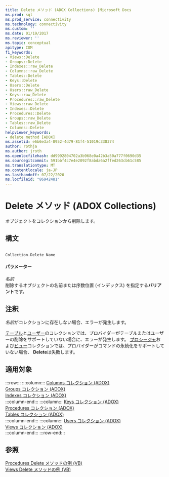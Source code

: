 ```yaml
---
title: Delete メソッド (ADOX Collections) |Microsoft Docs
ms.prod: sql
ms.prod_service: connectivity
ms.technology: connectivity
ms.custom: ''
ms.date: 01/19/2017
ms.reviewer: ''
ms.topic: conceptual
apitype: COM
f1_keywords:
- Views::Delete
- Groups::Delete
- Indexes::raw_Delete
- Columns::raw_Delete
- Tables::Delete
- Keys::Delete
- Users::Delete
- Users::raw_Delete
- Keys::raw_Delete
- Procedures::raw_Delete
- Views::raw_Delete
- Indexes::Delete
- Procedures::Delete
- Groups::raw_Delete
- Tables::raw_Delete
- Columns::Delete
helpviewer_keywords:
- delete method [ADOX]
ms.assetid: e6b6e3a4-8952-4d79-81f4-51019c338374
author: rothja
ms.author: jroth
ms.openlocfilehash: dd9992804702a3b968e0a42b3a50a777f0690d35
ms.sourcegitcommit: 591bbf4c7e4e2092f8abda6a2ffed263cb61c585
ms.translationtype: MT
ms.contentlocale: ja-JP
ms.lasthandoff: 07/22/2020
ms.locfileid: "86942481"
---
```

# <a name="delete-method-adox-collections"></a>Delete メソッド (ADOX Collections)
オブジェクトをコレクションから削除します。  
  
## <a name="syntax"></a>構文  
  
```  
  
Collection.Delete Name  
```  
  
#### <a name="parameters"></a>パラメーター  
 *名前*  
 削除するオブジェクトの名前または序数位置 (インデックス) を指定する**バリアント**です。  
  
## <a name="remarks"></a>注釈  
 *名前*がコレクションに存在しない場合、エラーが発生します。  
  
 [テーブル](../../../ado/reference/adox-api/tables-collection-adox.md)と[ユーザー](../../../ado/reference/adox-api/users-collection-adox.md)のコレクションでは、プロバイダーがテーブルまたはユーザーの削除をサポートしていない場合に、エラーが発生します。 [プロシージャ](../../../ado/reference/adox-api/procedures-collection-adox.md)および[ビュー](../../../ado/reference/adox-api/views-collection-adox.md)コレクションでは、プロバイダーがコマンドの永続化をサポートしていない場合、 **Delete**は失敗します。  
  
## <a name="applies-to"></a>適用対象  

:::row:::
    :::column:::
        [Columns コレクション (ADOX)](../../../ado/reference/adox-api/columns-collection-adox.md)  
        [Groups コレクション (ADOX)](../../../ado/reference/adox-api/groups-collection-adox.md)  
        [Indexes コレクション (ADOX)](../../../ado/reference/adox-api/indexes-collection-adox.md)  
    :::column-end:::
    :::column:::
        [Keys コレクション (ADOX)](../../../ado/reference/adox-api/keys-collection-adox.md)  
        [Procedures コレクション (ADOX)](../../../ado/reference/adox-api/procedures-collection-adox.md)  
        [Tables コレクション (ADOX)](../../../ado/reference/adox-api/tables-collection-adox.md)  
    :::column-end:::
    :::column:::
        [Users コレクション (ADOX)](../../../ado/reference/adox-api/users-collection-adox.md)  
        [Views コレクション (ADOX)](../../../ado/reference/adox-api/views-collection-adox.md)  
    :::column-end:::
:::row-end:::

## <a name="see-also"></a>参照  
 [Procedures Delete メソッドの例 (VB)](../../../ado/reference/adox-api/procedures-delete-method-example-vb.md)   
 [Views Delete メソッドの例 (VB)](../../../ado/reference/adox-api/views-delete-method-example-vb.md)
